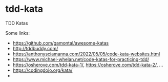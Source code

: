 # tdd-kata
TDD Katas


Some links:

- https://github.com/gamontal/awesome-katas
- http://tddbuddy.com/
- https://anthonysciamanna.com/2022/05/05/code-kata-websites.html
- https://www.michael-whelan.net/code-katas-for-practicing-tdd/
- https://osherove.com/tdd-kata-1/, https://osherove.com/tdd-kata-2/, ...
- https://codingdojo.org/kata/
- 